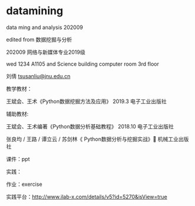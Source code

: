 # datamining
data ming and analysis 202009

edited from <Professor Binghui Wang >
数据挖掘与分析


202009 网络与新媒体专业2019级 

wed 1234 A1105 and Science building computer room 3rd floor 


刘倩
tsusanliu@jnu.edu.cn

教学教材：

  王斌会、王术《Python数据挖掘方法及应用》
          2019.3 电子工业出版社  

辅助教材:

  王斌会、王术编著《Python数据分析基础教程》
          2018.10 电子工业出版社
          
  张良均 / 王路 / 谭立云 / 苏剑林《 Python数据分析与挖掘实战》           机械工业出版社 
  
课件：ppt 

实践： 

  作业：exercise
  
  实践平台：http://www.ilab-x.com/details/v5?id=5270&isView=true
